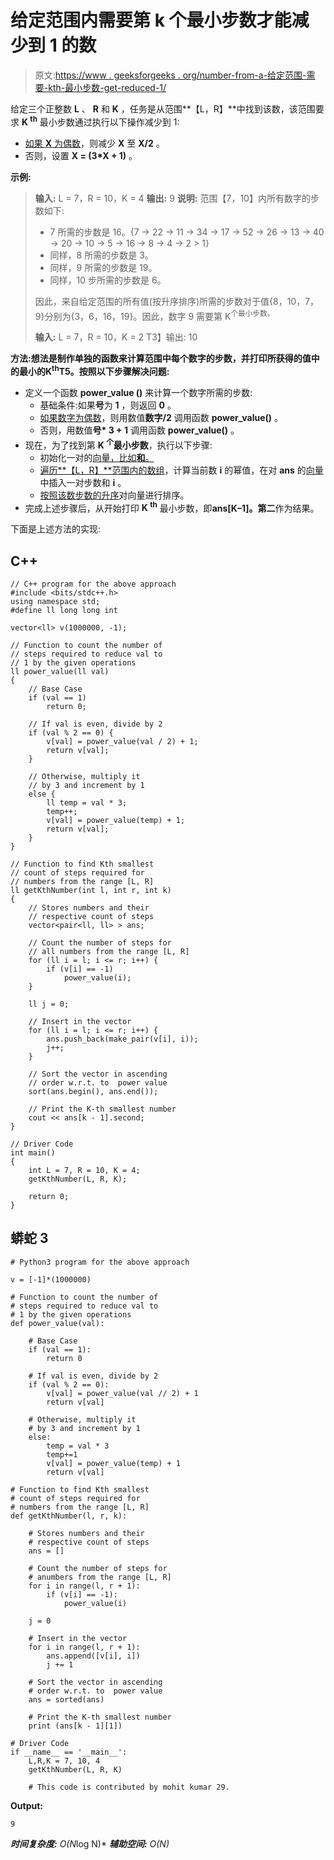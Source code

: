 # 给定范围内需要第 k 个最小步数才能减少到 1 的数

> 原文:[https://www . geeksforgeeks . org/number-from-a-给定范围-需要-kth-最小步数-get-reduced-1/](https://www.geeksforgeeks.org/number-from-a-given-range-that-requires-kth-smallest-number-of-steps-to-get-reduced-to-1/)

给定三个正整数 **L** 、 **R** 和 **K** ，任务是从范围**【L，R】**中找到该数，该范围要求 **K <sup>th</sup>** 最小步数通过执行以下操作减少到 1:

*   [如果 **X** 为偶数](https://www.geeksforgeeks.org/check-whether-given-number-even-odd/)，则减少 **X** 至 **X/2** 。
*   否则，设置 **X = (3*X + 1)** 。

**示例:**

> **输入:** L = 7，R = 10，K = 4
> **输出:** 9
> **说明:**
> 范围【7，10】内所有数字的步数如下:
> 
> *   7 所需的步数是 16。{7 -> 22 -> 11 -> 34 -> 17 -> 52 -> 26 -> 13 -> 40 -> 20 -> 10 -> 5 -> 16 -> 8 -> 4 -> 2 > 1}
> *   同样，8 所需的步数是 3。
> *   同样，9 所需的步数是 19。
> *   同样，10 步所需的步数是 6。
> 
> 因此，来自给定范围的所有值(按升序排序)所需的步数对于值{8，10，7，9}分别为{3，6，16，19}。因此，数字 9 需要第 K<sup>个最小步数。</sup>
> 
> **输入:** L = 7，R = 10，K = 2
> T3】输出: 10

**方法:**想法是制作单独的函数来计算范围中每个数字的步数，并打印所获得的值中的最小的**K<sup>th</sup>T5。按照以下步骤解决问题:**

*   定义一个函数 **power_value ()** 来计算一个数字所需的步数:
    *   基础条件:如果**号**为 **1** ，则返回 **0** 。
    *   [如果数字为偶数](https://www.geeksforgeeks.org/check-whether-given-number-even-odd/)，则用数值**数字/2** 调用函数 **power_value()** 。
    *   否则，用数值**号* 3 + 1** 调用函数 **power_value()** 。
*   现在，为了找到第 **K <sup>个</sup>最小步数**，执行以下步骤:
    *   初始化一对的[向量，比如**和**。](https://www.geeksforgeeks.org/store-data-triplet-vector-c/)
    *   [遍历**【L，R】**范围内的数组](https://www.geeksforgeeks.org/c-program-to-traverse-an-array/)，计算当前数 **i** 的幂值，在对 **ans** 的[向量](https://www.geeksforgeeks.org/vector-in-cpp-stl/)中插入一对步数和 **i** 。
    *   [按照该数步数的升序](https://www.geeksforgeeks.org/sorting-vector-of-pairs-in-c-set-1-sort-by-first-and-second/)对向量进行排序。
*   完成上述步骤后，从开始打印 **K <sup>th</sup>** 最小步数，即**ans[K–1]。第二**作为结果。

下面是上述方法的实现:

## C++

```
// C++ program for the above approach
#include <bits/stdc++.h>
using namespace std;
#define ll long long int

vector<ll> v(1000000, -1);

// Function to count the number of
// steps required to reduce val to
// 1 by the given operations
ll power_value(ll val)
{
    // Base Case
    if (val == 1)
        return 0;

    // If val is even, divide by 2
    if (val % 2 == 0) {
        v[val] = power_value(val / 2) + 1;
        return v[val];
    }

    // Otherwise, multiply it
    // by 3 and increment by 1
    else {
        ll temp = val * 3;
        temp++;
        v[val] = power_value(temp) + 1;
        return v[val];
    }
}

// Function to find Kth smallest
// count of steps required for
// numbers from the range [L, R]
ll getKthNumber(int l, int r, int k)
{
    // Stores numbers and their
    // respective count of steps
    vector<pair<ll, ll> > ans;

    // Count the number of steps for
    // all numbers from the range [L, R]
    for (ll i = l; i <= r; i++) {
        if (v[i] == -1)
            power_value(i);
    }

    ll j = 0;

    // Insert in the vector
    for (ll i = l; i <= r; i++) {
        ans.push_back(make_pair(v[i], i));
        j++;
    }

    // Sort the vector in ascending
    // order w.r.t. to  power value
    sort(ans.begin(), ans.end());

    // Print the K-th smallest number
    cout << ans[k - 1].second;
}

// Driver Code
int main()
{
    int L = 7, R = 10, K = 4;
    getKthNumber(L, R, K);

    return 0;
}
```

## 蟒蛇 3

```
# Python3 program for the above approach

v = [-1]*(1000000)

# Function to count the number of
# steps required to reduce val to
# 1 by the given operations
def power_value(val):

    # Base Case
    if (val == 1):
        return 0

    # If val is even, divide by 2
    if (val % 2 == 0):
        v[val] = power_value(val // 2) + 1
        return v[val]

    # Otherwise, multiply it
    # by 3 and increment by 1
    else:
        temp = val * 3
        temp+=1
        v[val] = power_value(temp) + 1
        return v[val]

# Function to find Kth smallest
# count of steps required for
# numbers from the range [L, R]
def getKthNumber(l, r, k):

    # Stores numbers and their
    # respective count of steps
    ans = []

    # Count the number of steps for
    # anumbers from the range [L, R]
    for i in range(l, r + 1):
        if (v[i] == -1):
            power_value(i)

    j = 0

    # Insert in the vector
    for i in range(l, r + 1):
        ans.append([v[i], i])
        j += 1

    # Sort the vector in ascending
    # order w.r.t. to  power value
    ans = sorted(ans)

    # Print the K-th smallest number
    print (ans[k - 1][1])

# Driver Code
if __name__ == '__main__':
    L,R,K = 7, 10, 4
    getKthNumber(L, R, K)

    # This code is contributed by mohit kumar 29.
```

**Output:** 

```
9
```

***时间复杂度:** O(N*log N)*
***辅助空间:** O(N)*